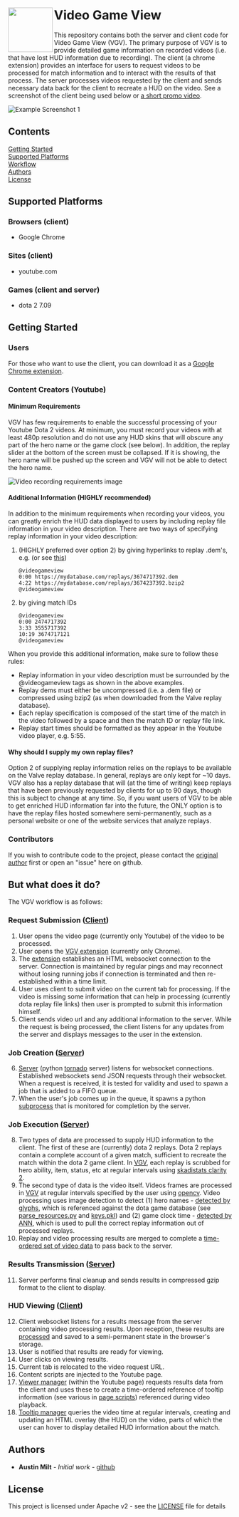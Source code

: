 # <img align="left" width="100" height="100" src="https://storage.googleapis.com/vgv-marketing/icon.png"> Video Game View


This repository contains both the server and client code for Video Game View (VGV). The primary purpose of VGV is to provide detailed game information on recorded videos (i.e. that have lost HUD information due to recording). The client (a chrome extension) provides an interface for users to request videos to be processed for match information and to interact with the results of that process. The server processes videos requested by the client and sends necessary data back for the client to recreate a HUD on the video. See a screenshot of the client being used below or [a short promo video](https://www.youtube.com/watch?v=vosreYAUUug).

![Example Screenshot 1](https://storage.googleapis.com/vgv-marketing/screenshot2.png "Example Screenshot 1")

## Contents
[Getting Started](#getting-started)  
[Supported Platforms](#supported-platforms)  
[Workflow](#but-what-does-it-do?)  
[Authors](#authors)  
[License](#license)




## Supported Platforms
### Browsers (client)
* Google Chrome

### Sites (client)
* youtube.com

### Games (client and server)
* dota 2 7.09




## Getting Started
### Users
For those who want to use the client, you can download it as a [Google Chrome extension](https://chrome.google.com/webstore/detail/video-game-view/kkpfabidigmnbgabaihhnfiphccgcbgc).

### Content Creators (Youtube)
#### Minimum Requirements
VGV has few requirements to enable the successful processing of your Youtube Dota 2 videos. At minimum, you must record your videos with at least 480p resolution and do not use any HUD skins that will obscure any part of the hero name or the game clock (see below). In addition, the replay slider at the bottom of the screen must be collapsed. If it is showing, the hero name will be pushed up the screen and VGV will not be able to detect the hero name.

![Video recording requirements image](https://storage.googleapis.com/vgv-marketing/content_creators_1.png "Video recording requirements")

#### Additional Information (HIGHLY recommended)
In addition to the minimum requirements when recording your videos, you can greatly enrich the HUD data displayed to users by including replay file information in your video description. There are two ways of specifying replay information in your video description:

1. (HIGHLY preferred over option 2) by giving hyperlinks to replay .dem's, e.g. (or see [this](https://www.youtube.com/watch?v=qG8JpKFPNdE))
   ```
   @videogameview
   0:00 https://mydatabase.com/replays/3674717392.dem
   4:22 https://mydatabase.com/replays/3674237392.bzip2
   @videogameview
   ```
   
2. by giving match IDs
   ```
   @videogameview
   0:00 2474717392
   3:33 3555717392
   10:19 3674717121
   @videogameview
   ```

When you provide this additional information, make sure to follow these rules:
* Replay information in your video description must be surrounded by the @videogameview tags as shown in the above examples.
* Replay dems must either be uncompressed (i.e. a .dem file) or compressed using bzip2 (as when downloaded from the Valve replay database).
* Each replay specification is composed of the start time of the match in the video followed by a space and then the match ID or replay file link.
* Replay start times should be formatted as they appear in the Youtube video player, e.g. 5:55.

#### Why should I supply my own replay files?
Option 2 of supplying replay information relies on the replays to be available on the Valve replay database. In general, replays are only kept for ~10 days. VGV also has a replay database that will (at the time of writing) keep replays that have been previously requested by clients for up to 90 days, though this is subject to change at any time. So, if you want users of VGV to be able to get enriched HUD information far into the future, the ONLY option is to have the replay files hosted somewhere semi-permanently, such as a personal website or one of the website services that analyze replays.

### Contributors
If you wish to contribute code to the project, please contact the [original author](#authors) first or open an "issue" here on github.




## But what does it do?
The VGV workflow is as follows:

### Request Submission ([Client](client/deployment/chrome))
1. User opens the video page (currently only Youtube) of the video to be processed.
2. User opens the [VGV extension](client/deployment/chrome/popup/scripts/popup.js) (currently only Chrome).
3. The [extension](client/deployment/chrome/background/websocket_client.js) establishes an HTML websocket connection to the server. Connection is maintained by regular pings and may reconnect without losing running jobs if connection is terminated and then re-established within a time limit.
4. User uses client to submit video on the current tab for processing. If the video is missing some information that can help in processing (currently dota replay file links) then user is prompted to submit this information himself.
5. Client sends video url and any additional information to the server. While the request is being processed, the client listens for any updates from the server and displays messages to the user in the extension.

### Job Creation ([Server](server))
6. [Server](server/deployment/server.py) (python [tornado](http://www.tornadoweb.org/en/stable/) server) listens for websocket connections. Established websockets send JSON requests through their websocket. When a request is received, it is tested for validity and used to spawn a job that is added to a FIFO queue.
7. When the user's job comes up in the queue, it spawns a python [subprocess](server/deployment/jobs/jobs_tornado.py) that is monitored for completion by the server.

### Job Execution ([Server](server))
8. Two types of data are processed to supply HUD information to the client. The first of these are (currently) dota 2 replays. Dota 2 replays contain a complete account of a given match, sufficient to recreate the match within the dota 2 game client. In [VGV](server/replay_processing/src/ReplayParser.java), each replay is scrubbed for hero ability, item, status, etc at regular intervals using [skadistats clarity 2](https://github.com/skadistats/clarity). 
9. The second type of data is the video itself. Videos frames are processed in [VGV](server/video_processing/src/video/VideoParser.java) at regular intervals specified by the user using [opencv](https://opencv.org/). Video processing uses image detection to detect (1) hero names - [detected by glyphs](server/video_processing/src/training/trainers/NameTrainerAvgImg.java), which is referenced against the dota game database (see [parse_resources.py](server/deployment/utilities/parse_resources.py) and [keys.pkl](server/deployment/resources)) and (2) game clock time - [detected by ANN](server/video_processing/src/training/trainers/ClockTrainerDigitANN.java), which is used to pull the correct replay information out of processed replays.
10. Replay and video processing results are merged to complete a [time-ordered set of video data](server/deployment/jobs/jobs.py) to pass back to the server.

### Results Transmission ([Server](server))
11. Server performs final cleanup and sends results in compressed gzip format to the client to display.

### HUD Viewing ([Client](client/deployment/chrome))
12. Client websocket listens for a results message from the server containing video processing results. Upon reception, these results are [processed](client/deployment/chrome/background/websocket_client.js) and saved to a semi-permanent state in the browser's storage.
13. User is notified that results are ready for viewing.
14. User clicks on viewing results.
15. Current tab is relocated to the video request URL.
16. Content scripts are injected to the Youtube page.
17. [Viewer manager](client/deployment/chrome/page/scripts/master.js) (within the Youtube page) requests results data from the client and uses these to create a time-ordered reference of tooltip information (see various in [page scripts](client/deployment/chrome/page/scripts)) referenced during video playback.
18. [Tooltip manager](client/deployment/chrome/page/scripts/tooltip_manager.js) queries the video time at regular intervals, creating and updating an HTML overlay (the HUD) on the video, parts of which the user can hover to display detailed HUD information about the match.




## Authors

* **Austin Milt** - *Initial work* - [github](https://github.com/austinmilt)


## License

This project is licensed under Apache v2 - see the [LICENSE](LICENSE) file for details
